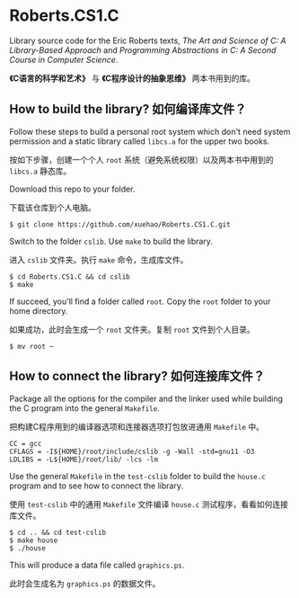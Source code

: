# Roberts.CS1.C

Library source code for the Eric Roberts texts, *The Art and Science of C: A Library-Based Approach* and *Programming Abstractions in C: A Second Course in Computer Science*.

**《C语言的科学和艺术》** 与 **《C程序设计的抽象思维》** 两本书用到的库。

## How to build the library? 如何编译库文件？

Follow these steps to build a personal root system which don't need system permission and a static library called `libcs.a` for the upper two books.

按如下步骤，创建一个个人 `root` 系统（避免系统权限）以及两本书中用到的 `libcs.a` 静态库。

Download this repo to your folder.

下载该仓库到个人电脑。

```shell
$ git clone https://github.com/xuehao/Roberts.CS1.C.git
```

Switch to the folder `cslib`. Use `make` to build the library.

进入 `cslib` 文件夹。执行 `make` 命令，生成库文件。

```shell
$ cd Roberts.CS1.C && cd cslib
$ make
```

If succeed, you'll find a folder called `root`. Copy the `root` folder to your home directory.

如果成功，此时会生成一个 `root` 文件夹。复制 `root` 文件到个人目录。

```shell
$ mv root ~
```

## How to connect the library? 如何连接库文件？

Package all the options for the compiler and the linker used while building the C program into the general `Makefile`.

把构建C程序用到的编译器选项和连接器选项打包放进通用 `Makefile` 中。

```
CC = gcc
CFLAGS = -I${HOME}/root/include/cslib -g -Wall -std=gnu11 -O3
LDLIBS = -L${HOME}/root/lib/ -lcs -lm
```

Use the general `Makefile` in the `test-cslib` folder to build the `house.c` program and to see how to connect the library.

使用 `test-cslib` 中的通用 `Makefile` 文件编译 `house.c` 测试程序，看看如何连接库文件。

```shell
$ cd .. && cd test-cslib
$ make house
$ ./house
```

This will produce a data file called `graphics.ps`.

此时会生成名为 `graphics.ps` 的数据文件。
